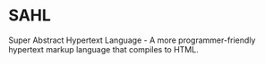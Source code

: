 # SAHL
Super Abstract Hypertext Language - A more programmer-friendly hypertext markup language that compiles to HTML.
